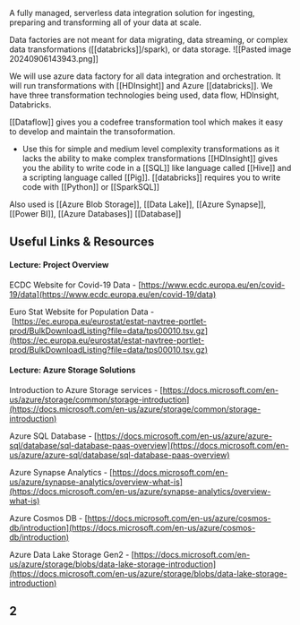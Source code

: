 A fully managed, serverless data integration solution for ingesting, preparing and transforming all of your data at scale.

Data factories are not meant for data migrating, data streaming, or complex data transformations ([[databricks]]/spark), or data storage.
![[Pasted image 20240906143943.png]]

We will use azure data factory for all data integration and orchestration. It will run  transformations with [[HDInsight]] and Azure [[databricks]]. We have three transformation technologies being used, data flow, HDInsight, Databricks.

[[Dataflow]] gives you a codefree transformation tool which makes it easy to develop and maintain the transoformation.
- Use this for simple and medium level complexity transformations as it lacks the ability to make complex transformations
[[HDInsight]] gives you the ability to write code in a [[SQL]] like language called [[Hive]] and a scripting language called [[Pig]].
[[databricks]] requires you to write code with [[Python]] or [[SparkSQL]]

Also used is [[Azure Blob Storage]], [[Data Lake]], [[Azure Synapse]], [[Power BI]], [[Azure Databases]] [[Database]]

## Useful Links & Resources
#### Lecture: Project Overview
ECDC Website for Covid-19 Data - [https://www.ecdc.europa.eu/en/covid-19/data](https://www.ecdc.europa.eu/en/covid-19/data)

Euro Stat Website for Population Data - [https://ec.europa.eu/eurostat/estat-navtree-portlet-prod/BulkDownloadListing?file=data/tps00010.tsv.gz](https://ec.europa.eu/eurostat/estat-navtree-portlet-prod/BulkDownloadListing?file=data/tps00010.tsv.gz)
#### Lecture: Azure Storage Solutions
Introduction to Azure Storage services - [https://docs.microsoft.com/en-us/azure/storage/common/storage-introduction](https://docs.microsoft.com/en-us/azure/storage/common/storage-introduction)

Azure SQL Database - [https://docs.microsoft.com/en-us/azure/azure-sql/database/sql-database-paas-overview](https://docs.microsoft.com/en-us/azure/azure-sql/database/sql-database-paas-overview)

Azure Synapse Analytics - [https://docs.microsoft.com/en-us/azure/synapse-analytics/overview-what-is](https://docs.microsoft.com/en-us/azure/synapse-analytics/overview-what-is)

Azure Cosmos DB - [https://docs.microsoft.com/en-us/azure/cosmos-db/introduction](https://docs.microsoft.com/en-us/azure/cosmos-db/introduction)

Azure Data Lake Storage Gen2 - [https://docs.microsoft.com/en-us/azure/storage/blobs/data-lake-storage-introduction](https://docs.microsoft.com/en-us/azure/storage/blobs/data-lake-storage-introduction)
## 2
